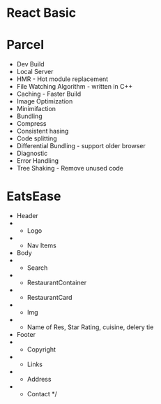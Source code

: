 # React Basic

# Parcel
- Dev Build
- Local Server
- HMR - Hot module replacement
- File Watching Algorithm - written in C++
- Caching - Faster Build
- Image Optimization
- Minimifaction 
- Bundling
- Compress 
- Consistent hasing
- Code splitting
- Differential Bundling - support older browser
- Diagnostic
- Error Handling
- Tree Shaking - Remove unused code 


# EatsEase

* Header
* - Logo
* - Nav Items
* Body
* - Search
* - RestaurantContainer
* - RestaurantCard
*   - Img
*   - Name of Res, Star Rating, cuisine, delery tie
* Footer
*   - Copyright
*   - Links
*   - Address
*   - Contact */